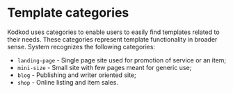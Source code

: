# Template categories

Kodkod uses categories to enable users to easily find templates related to their needs. These categories represent template functionality in broader sense. System recognizes the following categories:

- `landing-page` - Single page site used for promotion of service or an item;
- `mini-size` - Small site with few pages meant for generic use;
- `blog` - Publishing and writer oriented site;
- `shop` - Online listing and item sales.
